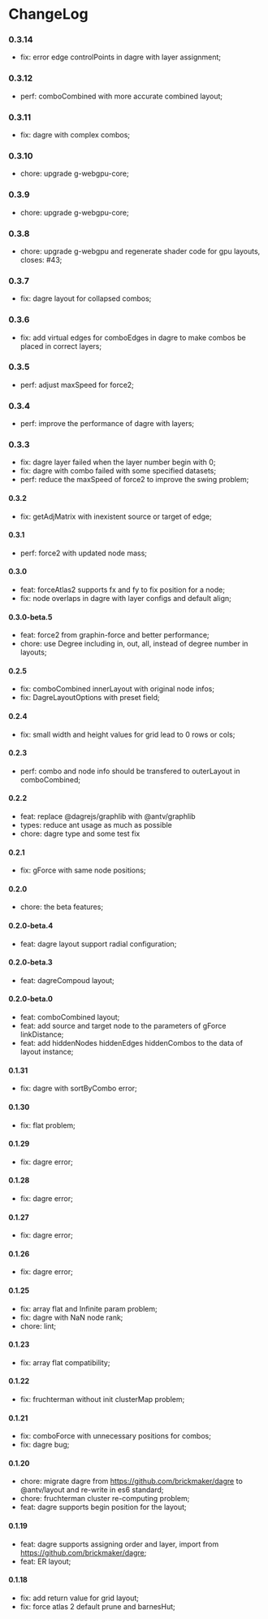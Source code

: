 # ChangeLog

### 0.3.14

- fix: error edge controlPoints in dagre with layer assignment;

### 0.3.12

- perf: comboCombined with more accurate combined layout;

### 0.3.11

- fix: dagre with complex combos;

### 0.3.10

- chore: upgrade g-webgpu-core;

### 0.3.9

- chore: upgrade g-webgpu-core;

### 0.3.8

- chore: upgrade g-webgpu and regenerate shader code for gpu layouts, closes: #43;

### 0.3.7

- fix: dagre layout for collapsed combos;

### 0.3.6

- fix: add virtual edges for comboEdges in dagre to make combos be placed in correct layers;

### 0.3.5

- perf: adjust maxSpeed for force2;

### 0.3.4

- perf: improve the performance of dagre with layers;

### 0.3.3

- fix: dagre layer failed when the layer number begin with 0;
- fix: dagre with combo failed with some specified datasets;
- perf: reduce the maxSpeed of force2 to improve the swing problem;

#### 0.3.2

- fix: getAdjMatrix with inexistent source or target of edge;

#### 0.3.1

- perf: force2 with updated node mass;

#### 0.3.0

- feat: forceAtlas2 supports fx and fy to fix position for a node;
- fix: node overlaps in dagre with layer configs and default align;

#### 0.3.0-beta.5

- feat: force2 from graphin-force and better performance;
- chore: use Degree including in, out, all, instead of degree number in layouts;

#### 0.2.5

- fix: comboCombined innerLayout with original node infos;
- fix: DagreLayoutOptions with preset field;

#### 0.2.4

- fix: small width and height values for grid lead to 0 rows or cols;

#### 0.2.3

- perf: combo and node info should be transfered to outerLayout in comboCombined;

#### 0.2.2

- feat: replace @dagrejs/graphlib with @antv/graphlib
- types: reduce ant usage as much as possible
- chore: dagre type and some test fix

#### 0.2.1

- fix: gForce with same node positions;

#### 0.2.0

- chore: the beta features;

#### 0.2.0-beta.4

- feat: dagre layout support radial configuration;

#### 0.2.0-beta.3

- feat: dagreCompoud layout;

#### 0.2.0-beta.0

- feat: comboCombined layout;
- feat: add source and target node to the parameters of gForce linkDistance;
- feat: add hiddenNodes hiddenEdges hiddenCombos to the data of layout instance;

#### 0.1.31

- fix: dagre with sortByCombo error;

#### 0.1.30

- fix: flat problem;

#### 0.1.29

- fix: dagre error;

#### 0.1.28

- fix: dagre error;

#### 0.1.27

- fix: dagre error;

#### 0.1.26

- fix: dagre error;

#### 0.1.25
 
 - fix: array flat and Infinite param problem;
 - fix: dagre with NaN node rank;
 - chore: lint;

#### 0.1.23

- fix: array flat compatibility;

#### 0.1.22

- fix: fruchterman without init clusterMap problem;

#### 0.1.21

- fix: comboForce with unnecessary positions for combos;
- fix: dagre bug;

#### 0.1.20

- chore: migrate dagre from https://github.com/brickmaker/dagre to @antv/layout and re-write in es6 standard;
- chore: fruchterman cluster re-computing problem;
- feat: dagre supports begin position for the layout;

#### 0.1.19

- feat: dagre supports assigning order and layer, import from https://github.com/brickmaker/dagre;
- feat: ER layout;

#### 0.1.18

- fix: add return value for grid layout;
- fix: force atlas 2 default prune and barnesHut;